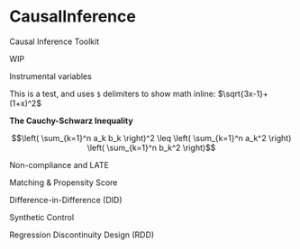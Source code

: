# CausalInference
Causal Inference Toolkit

WIP



Instrumental variables


This is a test, and uses `$` delimiters to show math inline: $\sqrt{3x-1}+(1+x)^2$

**The Cauchy-Schwarz Inequality**

$$\left( \sum_{k=1}^n a_k b_k \right)^2 \leq \left( \sum_{k=1}^n a_k^2 \right) \left( \sum_{k=1}^n b_k^2 \right)$$


Non-compliance and LATE 


Matching & Propensity Score


Difference-in-Difference (DID)


Synthetic Control

Regression Discontinuity Design (RDD)





